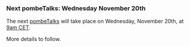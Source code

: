 ### Next pombeTalks: Wednesday November 20th
<!-- newsfeed_thumbnail: PombeTalks32px.png -->

The next [pombeTalks](https://evonuclab.org/pombetalks) will take
place on Wednesday, November 20th, at [9am
CET](https://everytimezone.com/s/4009cf69?t=66ea1800,1a4).

More details to follow.
